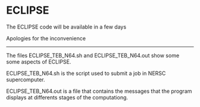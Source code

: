 # ECLIPSE

The ECLIPSE code will be available in a few days

Apologies for the inconvenience

____________________

The files ECLIPSE_TEB_N64.sh and ECLIPSE_TEB_N64.out show some some aspects of ECLIPSE.

ECLIPSE_TEB_N64.sh is the script used to submit a job in NERSC supercomputer. 

ECLIPSE_TEB_N64.out is a file that contains the messages that the program displays at differents stages of the computationg.





